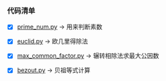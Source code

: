 ### 代码清单

- [x] [prime_num.py](./prime_num.py)  $\to$ 用来判断素数
- [x] [euclid.py](./euclid.py)  $\to$ 欧几里得除法
- [x] [max_common_factor.py](./max_common_factor.py)  $\to$ 辗转相除法求最大公因数
- [x] [bezout.py](./bezout.py)  $\to$ 贝祖等式计算

